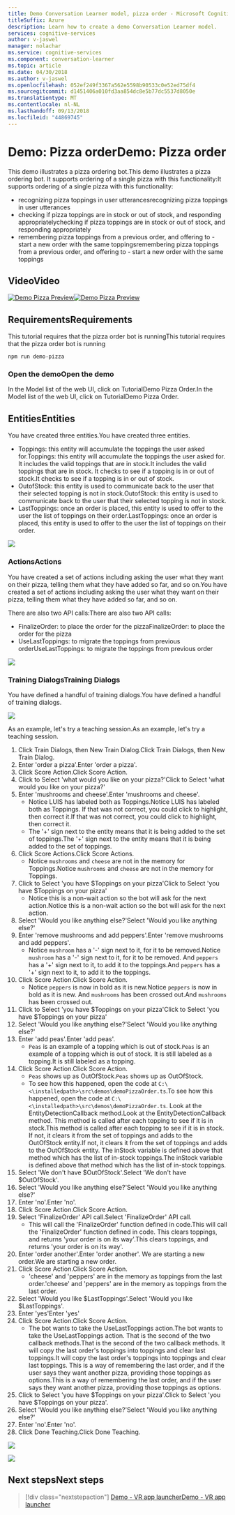 ```yaml
---
title: Demo Conversation Learner model, pizza order - Microsoft Cognitive Services | Microsoft Docs
titleSuffix: Azure
description: Learn how to create a demo Conversation Learner model.
services: cognitive-services
author: v-jaswel
manager: nolachar
ms.service: cognitive-services
ms.component: conversation-learner
ms.topic: article
ms.date: 04/30/2018
ms.author: v-jaswel
ms.openlocfilehash: 052ef249f3367a562e5598b90533c0e52ed75df4
ms.sourcegitcommit: d1451406a010fd3aa854dc8e5b77dc5537d8050e
ms.translationtype: MT
ms.contentlocale: nl-NL
ms.lasthandoff: 09/13/2018
ms.locfileid: "44869745"
---
```

# <a name="demo-pizza-order"></a><span data-ttu-id="5c910-103">Demo: Pizza order</span><span class="sxs-lookup"><span data-stu-id="5c910-103">Demo: Pizza order</span></span>
<span data-ttu-id="5c910-104">This demo illustrates a pizza ordering bot.</span><span class="sxs-lookup"><span data-stu-id="5c910-104">This demo illustrates a pizza ordering bot.</span></span> <span data-ttu-id="5c910-105">It supports ordering of a single pizza with this functionality:</span><span class="sxs-lookup"><span data-stu-id="5c910-105">It supports ordering of a single pizza with this functionality:</span></span>

- <span data-ttu-id="5c910-106">recognizing pizza toppings in user utterances</span><span class="sxs-lookup"><span data-stu-id="5c910-106">recognizing pizza toppings in user utterances</span></span>
- <span data-ttu-id="5c910-107">checking if pizza toppings are in stock or out of stock, and responding appropriately</span><span class="sxs-lookup"><span data-stu-id="5c910-107">checking if pizza toppings are in stock or out of stock, and responding appropriately</span></span>
- <span data-ttu-id="5c910-108">remembering pizza toppings from a previous order, and offering to - start a new order with the same toppings</span><span class="sxs-lookup"><span data-stu-id="5c910-108">remembering pizza toppings from a previous order, and offering to - start a new order with the same toppings</span></span>

## <a name="video"></a><span data-ttu-id="5c910-109">Video</span><span class="sxs-lookup"><span data-stu-id="5c910-109">Video</span></span>

<span data-ttu-id="5c910-110">[![Demo Pizza Preview](http://aka.ms/cl-demo-pizza-preview)](http://aka.ms/blis-demo-pizza)</span><span class="sxs-lookup"><span data-stu-id="5c910-110">[![Demo Pizza Preview](http://aka.ms/cl-demo-pizza-preview)](http://aka.ms/blis-demo-pizza)</span></span>

## <a name="requirements"></a><span data-ttu-id="5c910-111">Requirements</span><span class="sxs-lookup"><span data-stu-id="5c910-111">Requirements</span></span>
<span data-ttu-id="5c910-112">This tutorial requires that the pizza order bot is running</span><span class="sxs-lookup"><span data-stu-id="5c910-112">This tutorial requires that the pizza order bot is running</span></span>

    npm run demo-pizza

### <a name="open-the-demo"></a><span data-ttu-id="5c910-113">Open the demo</span><span class="sxs-lookup"><span data-stu-id="5c910-113">Open the demo</span></span>

<span data-ttu-id="5c910-114">In the Model list of the web UI, click on TutorialDemo Pizza Order.</span><span class="sxs-lookup"><span data-stu-id="5c910-114">In the Model list of the web UI, click on TutorialDemo Pizza Order.</span></span> 

## <a name="entities"></a><span data-ttu-id="5c910-115">Entities</span><span class="sxs-lookup"><span data-stu-id="5c910-115">Entities</span></span>

<span data-ttu-id="5c910-116">You have created three entities.</span><span class="sxs-lookup"><span data-stu-id="5c910-116">You have created three entities.</span></span>

- <span data-ttu-id="5c910-117">Toppings: this entity will accumulate the toppings the user asked for.</span><span class="sxs-lookup"><span data-stu-id="5c910-117">Toppings: this entity will accumulate the toppings the user asked for.</span></span> <span data-ttu-id="5c910-118">It includes the valid toppings that are in stock.</span><span class="sxs-lookup"><span data-stu-id="5c910-118">It includes the valid toppings that are in stock.</span></span> <span data-ttu-id="5c910-119">It checks to see if a topping is in or out of stock.</span><span class="sxs-lookup"><span data-stu-id="5c910-119">It checks to see if a topping is in or out of stock.</span></span>
- <span data-ttu-id="5c910-120">OutofStock: this entity is used to communicate back to the user that their selected topping is not in stock.</span><span class="sxs-lookup"><span data-stu-id="5c910-120">OutofStock: this entity is used to communicate back to the user that their selected topping is not in stock.</span></span>
- <span data-ttu-id="5c910-121">LastToppings: once an order is placed, this entity is used to offer to the user the list of toppings on their order.</span><span class="sxs-lookup"><span data-stu-id="5c910-121">LastToppings: once an order is placed, this entity is used to offer to the user the list of toppings on their order.</span></span>

![](../media/tutorial_pizza_entities.PNG)

### <a name="actions"></a><span data-ttu-id="5c910-122">Actions</span><span class="sxs-lookup"><span data-stu-id="5c910-122">Actions</span></span>

<span data-ttu-id="5c910-123">You have created a set of actions including asking the user what they want on their pizza, telling them what they have added so far, and so on.</span><span class="sxs-lookup"><span data-stu-id="5c910-123">You have created a set of actions including asking the user what they want on their pizza, telling them what they have added so far, and so on.</span></span>

<span data-ttu-id="5c910-124">There are also two API calls:</span><span class="sxs-lookup"><span data-stu-id="5c910-124">There are also two API calls:</span></span>

- <span data-ttu-id="5c910-125">FinalizeOrder: to place the order for the pizza</span><span class="sxs-lookup"><span data-stu-id="5c910-125">FinalizeOrder: to place the order for the pizza</span></span>
- <span data-ttu-id="5c910-126">UseLastToppings: to migrate the toppings from previous order</span><span class="sxs-lookup"><span data-stu-id="5c910-126">UseLastToppings: to migrate the toppings from previous order</span></span> 

![](../media/tutorial_pizza_actions.PNG)

### <a name="training-dialogs"></a><span data-ttu-id="5c910-127">Training Dialogs</span><span class="sxs-lookup"><span data-stu-id="5c910-127">Training Dialogs</span></span>
<span data-ttu-id="5c910-128">You have defined a handful of training dialogs.</span><span class="sxs-lookup"><span data-stu-id="5c910-128">You have defined a handful of training dialogs.</span></span> 

![](../media/tutorial_pizza_dialogs.PNG)

<span data-ttu-id="5c910-129">As an example, let's try a teaching session.</span><span class="sxs-lookup"><span data-stu-id="5c910-129">As an example, let's try a teaching session.</span></span>

1. <span data-ttu-id="5c910-130">Click Train Dialogs, then New Train Dialog.</span><span class="sxs-lookup"><span data-stu-id="5c910-130">Click Train Dialogs, then New Train Dialog.</span></span>
1. <span data-ttu-id="5c910-131">Enter 'order a pizza'.</span><span class="sxs-lookup"><span data-stu-id="5c910-131">Enter 'order a pizza'.</span></span>
2. <span data-ttu-id="5c910-132">Click Score Action.</span><span class="sxs-lookup"><span data-stu-id="5c910-132">Click Score Action.</span></span>
3. <span data-ttu-id="5c910-133">Click to Select 'what would you like on your pizza?'</span><span class="sxs-lookup"><span data-stu-id="5c910-133">Click to Select 'what would you like on your pizza?'</span></span>
4. <span data-ttu-id="5c910-134">Enter 'mushrooms and cheese'.</span><span class="sxs-lookup"><span data-stu-id="5c910-134">Enter 'mushrooms and cheese'.</span></span>
    - <span data-ttu-id="5c910-135">Notice LUIS has labeled both as Toppings.</span><span class="sxs-lookup"><span data-stu-id="5c910-135">Notice LUIS has labeled both as Toppings.</span></span> <span data-ttu-id="5c910-136">If that was not correct, you could click to highlight, then correct it.</span><span class="sxs-lookup"><span data-stu-id="5c910-136">If that was not correct, you could click to highlight, then correct it.</span></span>
    - <span data-ttu-id="5c910-137">The '+' sign next to the entity means that it is being added to the set of toppings.</span><span class="sxs-lookup"><span data-stu-id="5c910-137">The '+' sign next to the entity means that it is being added to the set of toppings.</span></span>
5. <span data-ttu-id="5c910-138">Click Score Actions.</span><span class="sxs-lookup"><span data-stu-id="5c910-138">Click Score Actions.</span></span>
    - <span data-ttu-id="5c910-139">Notice `mushrooms` and `cheese` are not in the memory for Toppings.</span><span class="sxs-lookup"><span data-stu-id="5c910-139">Notice `mushrooms` and `cheese` are not in the memory for Toppings.</span></span>
3. <span data-ttu-id="5c910-140">Click to Select 'you have $Toppings on your pizza'</span><span class="sxs-lookup"><span data-stu-id="5c910-140">Click to Select 'you have $Toppings on your pizza'</span></span>
    - <span data-ttu-id="5c910-141">Notice this is a non-wait action so the bot will ask for the next action.</span><span class="sxs-lookup"><span data-stu-id="5c910-141">Notice this is a non-wait action so the bot will ask for the next action.</span></span>
6. <span data-ttu-id="5c910-142">Select 'Would you like anything else?'</span><span class="sxs-lookup"><span data-stu-id="5c910-142">Select 'Would you like anything else?'</span></span>
7. <span data-ttu-id="5c910-143">Enter 'remove mushrooms and add peppers'.</span><span class="sxs-lookup"><span data-stu-id="5c910-143">Enter 'remove mushrooms and add peppers'.</span></span>
    - <span data-ttu-id="5c910-144">Notice `mushroom` has a '-' sign next to it, for it to be removed.</span><span class="sxs-lookup"><span data-stu-id="5c910-144">Notice `mushroom` has a '-' sign next to it, for it to be removed.</span></span> <span data-ttu-id="5c910-145">And `peppers` has a '+' sign next to it, to add it to the toppings.</span><span class="sxs-lookup"><span data-stu-id="5c910-145">And `peppers` has a '+' sign next to it, to add it to the toppings.</span></span>
2. <span data-ttu-id="5c910-146">Click Score Action.</span><span class="sxs-lookup"><span data-stu-id="5c910-146">Click Score Action.</span></span>
    - <span data-ttu-id="5c910-147">Notice `peppers` is now in bold as it is new.</span><span class="sxs-lookup"><span data-stu-id="5c910-147">Notice `peppers` is now in bold as it is new.</span></span> <span data-ttu-id="5c910-148">And `mushrooms` has been crossed out.</span><span class="sxs-lookup"><span data-stu-id="5c910-148">And `mushrooms` has been crossed out.</span></span>
8. <span data-ttu-id="5c910-149">Click to Select 'you have $Toppings on your pizza'</span><span class="sxs-lookup"><span data-stu-id="5c910-149">Click to Select 'you have $Toppings on your pizza'</span></span>
6. <span data-ttu-id="5c910-150">Select 'Would you like anything else?'</span><span class="sxs-lookup"><span data-stu-id="5c910-150">Select 'Would you like anything else?'</span></span>
7. <span data-ttu-id="5c910-151">Enter 'add peas'.</span><span class="sxs-lookup"><span data-stu-id="5c910-151">Enter 'add peas'.</span></span>
    - <span data-ttu-id="5c910-152">`Peas` is an example of a topping which is out of stock.</span><span class="sxs-lookup"><span data-stu-id="5c910-152">`Peas` is an example of a topping which is out of stock.</span></span> <span data-ttu-id="5c910-153">It is still labeled as a topping.</span><span class="sxs-lookup"><span data-stu-id="5c910-153">It is still labeled as a topping.</span></span>
2. <span data-ttu-id="5c910-154">Click Score Action.</span><span class="sxs-lookup"><span data-stu-id="5c910-154">Click Score Action.</span></span>
    - <span data-ttu-id="5c910-155">`Peas` shows up as OutOfStock.</span><span class="sxs-lookup"><span data-stu-id="5c910-155">`Peas` shows up as OutOfStock.</span></span>
    - <span data-ttu-id="5c910-156">To see how this happened, open the code at `C:\<\installedpath>\src\demos\demoPizzaOrder.ts`.</span><span class="sxs-lookup"><span data-stu-id="5c910-156">To see how this happened, open the code at `C:\<\installedpath>\src\demos\demoPizzaOrder.ts`.</span></span> <span data-ttu-id="5c910-157">Look at the EntityDetectionCallback method.</span><span class="sxs-lookup"><span data-stu-id="5c910-157">Look at the EntityDetectionCallback method.</span></span> <span data-ttu-id="5c910-158">This method is called after each topping to see if it is in stock.</span><span class="sxs-lookup"><span data-stu-id="5c910-158">This method is called after each topping to see if it is in stock.</span></span> <span data-ttu-id="5c910-159">If not, it clears it from the set of toppings and adds to the OutOfStock entity.</span><span class="sxs-lookup"><span data-stu-id="5c910-159">If not, it clears it from the set of toppings and adds to the OutOfStock entity.</span></span> <span data-ttu-id="5c910-160">The inStock variable is defined above that method which has the list of in-stock toppings.</span><span class="sxs-lookup"><span data-stu-id="5c910-160">The inStock variable is defined above that method which has the list of in-stock toppings.</span></span>
6. <span data-ttu-id="5c910-161">Select 'We don't have $OutOfStock'.</span><span class="sxs-lookup"><span data-stu-id="5c910-161">Select 'We don't have $OutOfStock'.</span></span>
7. <span data-ttu-id="5c910-162">Select 'Would you like anything else?'</span><span class="sxs-lookup"><span data-stu-id="5c910-162">Select 'Would you like anything else?'</span></span>
8. <span data-ttu-id="5c910-163">Enter 'no'.</span><span class="sxs-lookup"><span data-stu-id="5c910-163">Enter 'no'.</span></span>
9. <span data-ttu-id="5c910-164">Click Score Action.</span><span class="sxs-lookup"><span data-stu-id="5c910-164">Click Score Action.</span></span>
10. <span data-ttu-id="5c910-165">Select 'FinalizeOrder' API call.</span><span class="sxs-lookup"><span data-stu-id="5c910-165">Select 'FinalizeOrder' API call.</span></span> 
    - <span data-ttu-id="5c910-166">This will call the 'FinalizeOrder' function defined in code.</span><span class="sxs-lookup"><span data-stu-id="5c910-166">This will call the 'FinalizeOrder' function defined in code.</span></span> <span data-ttu-id="5c910-167">This clears toppings, and returns 'your order is on its way'.</span><span class="sxs-lookup"><span data-stu-id="5c910-167">This clears toppings, and returns 'your order is on its way'.</span></span> 
2. <span data-ttu-id="5c910-168">Enter 'order another'.</span><span class="sxs-lookup"><span data-stu-id="5c910-168">Enter 'order another'.</span></span> <span data-ttu-id="5c910-169">We are starting a new order.</span><span class="sxs-lookup"><span data-stu-id="5c910-169">We are starting a new order.</span></span>
9. <span data-ttu-id="5c910-170">Click Score Action.</span><span class="sxs-lookup"><span data-stu-id="5c910-170">Click Score Action.</span></span>
    - <span data-ttu-id="5c910-171">'cheese' and 'peppers' are in the memory as toppings from the last order.</span><span class="sxs-lookup"><span data-stu-id="5c910-171">'cheese' and 'peppers' are in the memory as toppings from the last order.</span></span>
1. <span data-ttu-id="5c910-172">Select 'Would you like $LastToppings'.</span><span class="sxs-lookup"><span data-stu-id="5c910-172">Select 'Would you like $LastToppings'.</span></span>
2. <span data-ttu-id="5c910-173">Enter 'yes'</span><span class="sxs-lookup"><span data-stu-id="5c910-173">Enter 'yes'</span></span>
3. <span data-ttu-id="5c910-174">Click Score Action.</span><span class="sxs-lookup"><span data-stu-id="5c910-174">Click Score Action.</span></span>
    - <span data-ttu-id="5c910-175">The bot wants to take the UseLastToppings action.</span><span class="sxs-lookup"><span data-stu-id="5c910-175">The bot wants to take the UseLastToppings action.</span></span> <span data-ttu-id="5c910-176">That is the second of the two callback methods.</span><span class="sxs-lookup"><span data-stu-id="5c910-176">That is the second of the two callback methods.</span></span> <span data-ttu-id="5c910-177">It will copy the last order's toppings into toppings and clear last toppings.</span><span class="sxs-lookup"><span data-stu-id="5c910-177">It will copy the last order's toppings into toppings and clear last toppings.</span></span> <span data-ttu-id="5c910-178">This is a way of remembering the last order, and if the user says they want another pizza, providing those toppings as options.</span><span class="sxs-lookup"><span data-stu-id="5c910-178">This is a way of remembering the last order, and if the user says they want another pizza, providing those toppings as options.</span></span>
2. <span data-ttu-id="5c910-179">Click to Select 'you have $Toppings on your pizza'.</span><span class="sxs-lookup"><span data-stu-id="5c910-179">Click to Select 'you have $Toppings on your pizza'.</span></span>
3. <span data-ttu-id="5c910-180">Select 'Would you like anything else?'</span><span class="sxs-lookup"><span data-stu-id="5c910-180">Select 'Would you like anything else?'</span></span>
8. <span data-ttu-id="5c910-181">Enter 'no'.</span><span class="sxs-lookup"><span data-stu-id="5c910-181">Enter 'no'.</span></span>
4. <span data-ttu-id="5c910-182">Click Done Teaching.</span><span class="sxs-lookup"><span data-stu-id="5c910-182">Click Done Teaching.</span></span>

![](../media/tutorial_pizza_callbackcode.PNG)

![](../media/tutorial_pizza_apicalls.PNG)

## <a name="next-steps"></a><span data-ttu-id="5c910-183">Next steps</span><span class="sxs-lookup"><span data-stu-id="5c910-183">Next steps</span></span>

> [!div class="nextstepaction"]
> [<span data-ttu-id="5c910-184">Demo - VR app launcher</span><span class="sxs-lookup"><span data-stu-id="5c910-184">Demo - VR app launcher</span></span>](./demo-vr-app-launcher.md)
